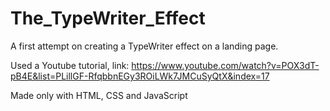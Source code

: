 # The_TypeWriter_Effect
A first attempt on creating a TypeWriter effect on a landing page.

Used a Youtube tutorial, link: https://www.youtube.com/watch?v=POX3dT-pB4E&list=PLillGF-RfqbbnEGy3ROiLWk7JMCuSyQtX&index=17

Made only with HTML, CSS and JavaScript
